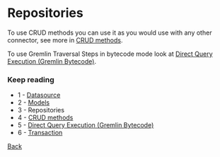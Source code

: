 # Repositories

To use CRUD methods you can use it as you would use with any other connector, see more in [CRUD methods](crud.md).

To use Gremlin Traversal Steps in bytecode mode look at [Direct Query Execution (Gremlin Bytecode)](bytecode.md).

### Keep reading
- 1 - [Datasource](datasource.md)
- 2 - [Models](models.md)
- 3 - Repositories
- 4 - [CRUD methods](crud.md)
- 5 - [Direct Query Execution (Gremlin Bytecode)](bytecode.md)
- 6 - [Transaction](transaction.md)

[Back](../)
